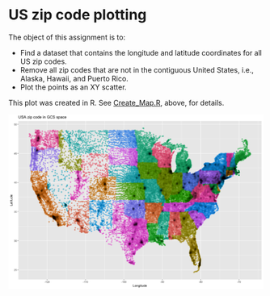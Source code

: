 # US zip code plotting
The object of this assignment is to: 
* Find a dataset that contains the longitude and latitude coordinates for all US zip codes.
* Remove all zip codes that are not in the contiguous United States, i.e., Alaska, Hawaii, and Puerto Rico.
* Plot the points as an XY scatter.

This plot was created in R. See [Create_Map.R](/1_Zip_Code/Create_Map.R), above, for details.

![plot](Zipcode_scatter_plot.png)
